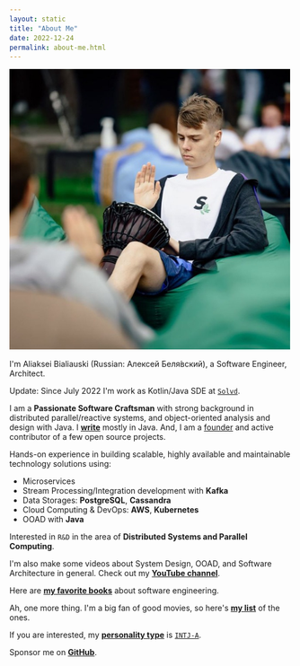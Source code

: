 ```yaml
---
layout: static
title: "About Me"
date: 2022-12-24
permalink: about-me.html
---
```


<img width="500" height="500" src="images/about-me.jpg">

I'm Aliaksei Bialiauski (Russian:
<span lang="ru" xml:lang="ru">Алексей Беля́вский</span>),
a Software Engineer, Architect.

Update: Since July 2022 I'm work as Kotlin/Java SDE
at [```Solvd```](http://solvd.com).

I am a **Passionate Software Craftsman** with strong background in distributed parallel/reactive systems, and object-oriented analysis and design with Java.
I [**write**](https://github.com/h1alexbel)
mostly in Java. And, I am a [founder](/pets.html) and active contributor of a few open source projects.

Hands-on experience in building scalable, highly available and maintainable technology solutions using:
- Microservices
- Stream Processing/Integration development with **Kafka**
- Data Storages: **PostgreSQL**, **Cassandra**
- Cloud Computing & DevOps: **AWS**, **Kubernetes**
- OOAD with **Java**

Interested in ```R&D``` in the area of **Distributed Systems and Parallel Computing**.

I'm also make some videos about System Design, OOAD, and Software Architecture in general.
Check out my [**YouTube channel**](https://www.youtube.com/@absimplearchitect/featured).

Here are [**my favorite books**](/books.html)
about software engineering.

Ah, one more thing. I'm a big fan of good movies, so here's
[**my list**](/movies.html) of the ones.

If you are interested, my [**personality type**](https://en.wikipedia.org/wiki/Myers%E2%80%93Briggs_Type_Indicator)
is [```INTJ-A```](/images/personality.png).

Sponsor me on [**GitHub**](https://github.com/sponsors/h1alexbel).